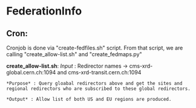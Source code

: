 # FederationInfo

Cron:
----
Cronjob is done via "create-fedfiles.sh" script. From that script, we are calling "create_allow-list.sh" and "create_fedmaps.py" 

 **create_allow-list.sh**:
	*Input* : Redirector names -> cms-xrd-global.cern.ch:1094 and cms-xrd-transit.cern.ch:1094
 
	*Purpose* : Query gloabal redirectors above and get the sites and regional redirectors who are subscribed to these global redirectors. 
	
	*Output* : Allow list of both US and EU regions are produced. 
